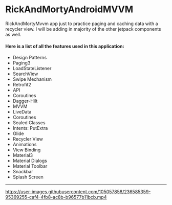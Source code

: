 # RickAndMortyAndroidMVVM
RIckAndMortyMvvm app just to practice paging and caching data with a recycler view. I will be adding in majority of the other jetpack components as well.

#### Here is a list of all the features used in this application:

- Design Patterns
- Paging3
- LoadStateListener
- SearchView
- Swipe Mechanism
- Retrofit2
- API
- Coroutines
- Dagger-Hilt
- MVVM
- LiveData
- Coroutines
- Sealed Classes
- Intents: PutExtra
- Glide
- Recycler View
- Animations
- View Binding
- Material3
- Material Dialogs
- Material Toolbar
- Snackbar
- Splash Screen
<hr>

https://user-images.githubusercontent.com/105057858/236585359-95369255-caf4-4fb8-ac8b-b96577b11bcb.mp4
